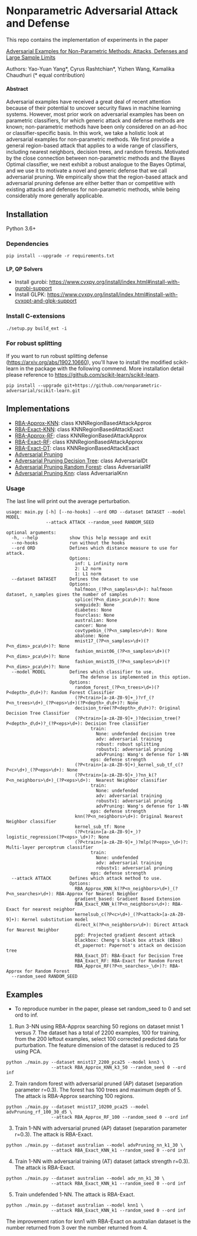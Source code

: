 # Nonparametric Adversarial Attack and Defense

This repo contains the implementation of experiments in the paper

[Adversarial Examples for Non-Parametric Methods: Attacks, Defenses and Large Sample Limits](https://arxiv.org/abs/1906.03310)

Authors: Yao-Yuan Yang*, Cyrus Rashtchian*, Yizhen Wang, Kamalika Chaudhuri (* equal contribution)

#### Abstract

Adversarial examples have received a great deal of recent attention because of their potential to uncover security flaws in machine learning systems. However, most prior work on adversarial examples has been on parametric classifiers, for which generic attack and defense methods are known; non-parametric methods have been only considered on an ad-hoc or classifier-specific basis. In this work, we take a holistic look at adversarial examples for non-parametric methods. We first provide a general region-based attack that applies to a wide range of classifiers, including nearest neighbors, decision trees, and random forests. Motivated by the close connection between non-parametric methods and the Bayes Optimal classifier, we next exhibit a robust analogue to the Bayes Optimal, and we use it to motivate a novel and generic defense that we call adversarial pruning. We empirically show that the region-based attack and adversarial pruning defense are either better than or competitive with existing attacks and defenses for non-parametric methods, while being considerably more generally applicable.

## Installation

Python 3.6+

### Dependencies

```
pip install --upgrade -r requirements.txt
```

#### LP, QP Solvers

- Install gurobi: https://www.cvxpy.org/install/index.html#install-with-gurobi-support
- Install GLPK: https://www.cvxpy.org/install/index.html#install-with-cvxopt-and-glpk-support

### Install C-extensions
```
./setup.py build_ext -i
```

### For robust splitting
If you want to run robust splitting defense (https://arxiv.org/abs/1902.10660),
you'll have to install the modified scikit-learn in the package with the
following commend. More installation detail please reference to
https://github.com/scikit-learn/scikit-learn.

```
pip install --upgrade git+https://github.com/nonparametric-adversarial/scikit-learn.git
```

## Implementations

- [RBA-Approx-KNN](nnattack/attacks/nns/nn_attack.py): class KNNRegionBasedAttackApprox
- [RBA-Exact-KNN](nnattack/attacks/nns/nn_attack.py): class KNNRegionBasedAttackExact
- [RBA-Approx-RF](nnattack/attacks/trees/rf_attack.py): class KNNRegionBasedAttackApprox
- [RBA-Exact-RF](nnattack/attacks/trees/rf_attack.py): class KNNRegionBasedAttackApprox
- [RBA-Exact-DT](nnattack/attacks/trees/dt_opt.py): class KNNRegionBasedAttackExact
- [Adversarial Pruning](nnattack/models/defense.py)
- [Adversarial Pruning Decision Tree](nnattack/models/adversarial_dt.py): class AdversarialDt
- [Adversarial Pruning Random Forest](nnattack/models/adversarial_dt.py): class AdversarialRf
- [Adversarial Pruning Knn](nnattack/models/adversarial_knn.py): class AdversarialKnn

### Usage
The last line will print out the average perturbation.

```
usage: main.py [-h] [--no-hooks] --ord ORD --dataset DATASET --model MODEL
               --attack ATTACK --random_seed RANDOM_SEED

optional arguments:
  -h, --help            show this help message and exit
  --no-hooks            run without the hooks
  --ord ORD             Defines which distance measure to use for attack.
                        Options:
                          inf: L infinity norm
                          2: L2 norm
                          1: L1 norm
  --dataset DATASET     Defines the dataset to use
                        Options:
                          halfmoon_(?P<n_samples>\d+): halfmoon dataset, n_samples gives the number of samples
                          splice(?P<n_dims>_pca\d+)?: None
                          svmguide3: None
                          diabetes: None
                          fourclass: None
                          australian: None
                          cancer: None
                          covtypebin_(?P<n_samples>\d+): None
                          abalone: None
                          mnist17_(?P<n_samples>\d+)(?P<n_dims>_pca\d+)?: None
                          fashion_mnist06_(?P<n_samples>\d+)(?P<n_dims>_pca\d+)?: None
                          fashion_mnist35_(?P<n_samples>\d+)(?P<n_dims>_pca\d+)?: None
  --model MODEL         Defines which classifier to use.
                            The defense is implemented in this option.
                        Options:
                          random_forest_(?P<n_trees>\d+)(?P<depth>_d\d+)?: Random Forest Classifier
                          (?P<train>[a-zA-Z0-9]+_)?rf_(?P<n_trees>\d+)_(?P<eps>\d+)(?P<depth>_d\d+)?: None
                          decision_tree(?P<depth>_d\d+)?: Original Decision Tree Classifier
                          (?P<train>[a-zA-Z0-9]+_)?decision_tree(?P<depth>_d\d+)?_(?P<eps>\d+): Decision Tree classifier
                                train:
                                  None: undefended decision tree
                                  adv: adversarial training
                                  robust: robust splitting
                                  robustv1: adversarial pruning
                                  advPruning: Wang's defense for 1-NN
                                eps: defense strength
                          (?P<train>[a-zA-Z0-9]+)_kernel_sub_tf_c(?P<c>\d+)_(?P<eps>\d+): None
                          (?P<train>[a-zA-Z0-9]+_)?nn_k(?P<n_neighbors>\d+)_(?P<eps>\d+):  Nearest Neighbor classifier
                                train:
                                  None: undefended
                                  adv: adversarial training
                                  robustv1: adversarial pruning
                                  advPruning: Wang's defense for 1-NN
                                eps: defense strength
                          knn(?P<n_neighbors>\d+): Original Nearest Neighbor classifier
                          kernel_sub_tf: None
                          (?P<train>[a-zA-Z0-9]+_)?logistic_regression(?P<eps>_\d+)?: None
                          (?P<train>[a-zA-Z0-9]+_)?mlp(?P<eps>_\d+)?:  Multi-layer perceptrum classifier
                                train:
                                  None: undefended
                                  adv: adversarial training
                                  robustv1: adversarial pruning
                                eps: defense strength
  --attack ATTACK       Defines which attack method to use.
                        Options:
                          RBA_Approx_KNN_k(?P<n_neighbors>\d+)_(?P<n_searches>\d+): RBA-Approx for Nearest Neighbor
                          gradient_based: Gradient Based Extension
                          RBA_Exact_KNN_k(?P<n_neighbors>\d+): RBA-Exact for nearest neighbor
                          kernelsub_c(?P<c>\d+)_(?P<attack>[a-zA-Z0-9]+): Kernel substitution model
                          direct_k(?P<n_neighbors>\d+): Direct Attack for Nearest Neighbor
                          pgd: Projected gradient descent attack
                          blackbox: Cheng's black box attack (BBox)
                          dt_papernot: Papernot's attack on decision tree
                          RBA_Exact_DT: RBA-Exact for Decision Tree
                          RBA_Exact_RF: RBA-Exact for Random Forest
                          RBA_Approx_RF(?P<n_searches>_\d+)?: RBA-Approx for Random Forest
  --random_seed RANDOM_SEED
```

## Examples

- To reproduce number in the paper, please set random_seed to 0 and set ord to
  inf.

1. Run 3-NN using RBA-Approx searching 50 regions on dataset mnist 1 versus 7.
   The dataset has a total of 2200 examples, 100 for training, from the 200
   leftout examples, select 100 corrected predicted data for purturbation.
   The feature dimension of the dataset is reduced to 25 using PCA.
```
python ./main.py --dataset mnist17_2200_pca25 --model knn3 \
                 --attack RBA_Approx_KNN_k3_50 --random_seed 0 --ord inf
```

2. Train random forest with adversarial pruned (AP) dataset (separation parameter r=0.3).
   The forest has 100 trees and maximum depth of 5.
   The attack is RBA-Approx searching 100 regions.
```
python ./main.py --dataset mnist17_10200_pca25 --model advPruning_rf_100_30_d5 \
                 --attack RBA_Approx_RF_100 --random_seed 0 --ord inf
```

3. Train 1-NN with adversarial pruned (AP) dataset (separation parameter r=0.3).
  The attack is RBA-Exact.
```
python ./main.py --dataset australian --model advPruning_nn_k1_30 \
                 --attack RBA_Exact_KNN_k1 --random_seed 0 --ord inf
```

4. Train 1-NN with adversarial training (AT) dataset (attack strength r=0.3).
  The attack is RBA-Exact.
```
python ./main.py --dataset australian --model adv_nn_k1_30 \
                 --attack RBA_Exact_KNN_k1 --random_seed 0 --ord inf
```

5. Train undefended 1-NN. The attack is RBA-Exact.
```
python ./main.py --dataset australian --model knn1 \
                 --attack RBA_Exact_KNN_k1 --random_seed 0 --ord inf
```

The improvement ration for knn1 with RBA-Exact on australian dataset  is the
number returned from 3 over the number returned from 4.
